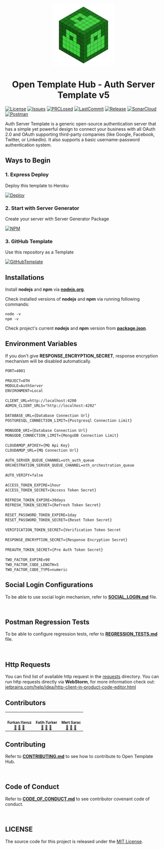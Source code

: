 <p align="center">
   <a href="https://opentemplatehub.com">
    <img src="https://raw.githubusercontent.com/open-template-hub/open-template-hub.github.io/master/assets/logo/server/auth-server-logo.png" alt="Logo" width=200>
  </a>
</p>

<h1 align="center">
Open Template Hub - Auth Server Template v5
</h1>

[![License](https://img.shields.io/github/license/open-template-hub/auth-server-template?color=43b043&style=for-the-badge)](LICENSE)
[![Issues](https://img.shields.io/github/issues/open-template-hub/auth-server-template?color=43b043&style=for-the-badge)](https://github.com/open-template-hub/auth-server-template/issues)
[![PRCLosed](https://img.shields.io/github/issues-pr-closed-raw/open-template-hub/auth-server-template?color=43b043&style=for-the-badge)](https://github.com/open-template-hub/auth-server-template/pulls?q=is%3Apr+is%3Aclosed)
[![LastCommit](https://img.shields.io/github/last-commit/open-template-hub/auth-server-template?color=43b043&style=for-the-badge)](https://github.com/open-template-hub/auth-server-template/commits/master)
[![Release](https://img.shields.io/github/release/open-template-hub/auth-server-template?include_prereleases&color=43b043&style=for-the-badge)](https://github.com/open-template-hub/auth-server-template/releases)
[![SonarCloud](https://img.shields.io/sonar/quality_gate/open-template-hub_auth-server-template?server=https%3A%2F%2Fsonarcloud.io&label=Sonar%20Cloud&style=for-the-badge&logo=sonarcloud)](https://sonarcloud.io/dashboard?id=open-template-hub_auth-server-template)
[![Postman](https://img.shields.io/badge/Postman-Test%20Results-FF6C37?style=for-the-badge&logo=postman)](https://github.com/open-template-hub/auth-server-template/blob/develop/assets/test-results/postman.html)

Auth Server Template is a generic open-source authentication server that has a simple yet powerful design to connect your business with all OAuth 2.0 and OAuth supporting third-party companies (like Google, Facebook, Twitter, or LinkedIn). It also supports a basic username-password authentication system.

## Ways to Begin

### 1. Express Deploy

Deploy this template to Heroku

[![Deploy](https://img.shields.io/badge/Deploy_to-Heroku-7056bf.svg?style=for-the-badge&logo=heroku)](https://heroku.com/deploy?template=https://github.com/open-template-hub/auth-server-template)

### 2. Start with Server Generator

Create your server with Server Generator Package

[![NPM](https://img.shields.io/badge/NPM-server_generator-cb3837.svg?style=for-the-badge&logo=npm)](https://www.npmjs.com/package/@open-template-hub/server-generator)

### 3. GitHub Template

Use this repository as a Template

[![GitHubTemplate](https://img.shields.io/badge/GitHub-Template-24292e.svg?style=for-the-badge&logo=github)](https://github.com/open-template-hub/auth-server-template/generate)

## Installations

Install **nodejs** and **npm** via **[nodejs.org](https://nodejs.org)**.

Check installed versions of **nodejs** and **npm** via running following commands:

```
node -v
npm -v
```

Check project's current **nodejs** and **npm** version from **[package.json](package.json)**.

## Environment Variables

If you don't give **RESPONSE_ENCRYPTION_SECRET**, response encryption mechanism will be disabled automatically.

```applescript
PORT=4001

PROJECT=OTH
MODULE=AuthServer
ENVIRONMENT=Local

CLIENT_URL=http://localhost:4200
ADMIN_CLIENT_URLS="http://localhost:4202"

DATABASE_URL={Database Connection Url}
POSTGRESQL_CONNECTION_LIMIT={Postgresql Connection Limit}

MONGODB_URI={Database Connection Url}
MONGODB_CONNECTION_LIMIT={MongoDB Connection Limit}

CLOUDAMQP_APIKEY={MQ Api Key}
CLOUDAMQP_URL={MQ Connection Url}

AUTH_SERVER_QUEUE_CHANNEL=oth_auth_queue
ORCHESTRATION_SERVER_QUEUE_CHANNEL=oth_orchestration_queue

AUTO_VERIFY=false

ACCESS_TOKEN_EXPIRE=1hour
ACCESS_TOKEN_SECRET={Access Token Secret}

REFRESH_TOKEN_EXPIRE=30days
REFRESH_TOKEN_SECRET={Refresh Token Secret}

RESET_PASSWORD_TOKEN_EXPIRE=1day
RESET_PASSWORD_TOKEN_SECRET={Reset Token Secret}

VERIFICATION_TOKEN_SECRET={Verification Token Secret

RESPONSE_ENCRYPTION_SECRET={Response Encryption Secret}

PREAUTH_TOKEN_SECRET={Pre Auth Token Secret}

TWO_FACTOR_EXPIRE=90
TWO_FACTOR_CODE_LENGTH=5
TWO_FACTOR_CODE_TYPE=numeric
```

## Social Login Configurations

To be able to use social login mechanism, refer to **[SOCIAL_LOGIN.md](docs/SOCIAL_LOGIN.md)** file.

<br/>

## Postman Regression Tests

To be able to configure regression tests, refer to **[REGRESSION_TESTS.md](docs/REGRESSION_TESTS.md)** file.

<br/>

## Http Requests

You can find list of available http request in the [requests](assets/requests) directory. You can run http requests directly via **WebStorm**, for more information check out: [jetbrains.com/help/idea/http-client-in-product-code-editor.html](https://jetbrains.com/help/idea/http-client-in-product-code-editor.html)

## Contributors

<!-- ALL-CONTRIBUTORS-LIST:START - Do not remove or modify this section -->
<!-- prettier-ignore-start -->
<!-- markdownlint-disable -->
<table>
  <tr>
    <td align="center"><a href="https://github.com/furknyavuz"><img src="https://avatars0.githubusercontent.com/u/2248168?s=460&u=435ef6ade0785a7a135ce56cae751fb3ade1d126&v=4" width="100px;" alt=""/><br /><sub><b>Furkan Yavuz</b></sub></a><br /><a href="https://github.com/open-template-hub/auth-server-template/issues/created_by/furknyavuz" title="Answering Questions">💬</a> <a href="https://github.com/open-template-hub/auth-server-template/commits?author=furknyavuz" title="Documentation">📖</a> <a href="https://github.com/open-template-hub/auth-server-template/pulls?q=is%3Apr+reviewed-by%3Afurknyavuz" title="Reviewed Pull Requests">👀</a></td>
    <td align="center"><a href="https://github.com/fatihturker"><img src="https://avatars1.githubusercontent.com/u/2202179?s=460&u=261b1129e7106c067783cb022ab9999aad833bdc&v=4" width="100px;" alt=""/><br /><sub><b>Fatih Turker</b></sub></a><br /><a href="https://github.com/open-template-hub/auth-server-template/issues/created_by/fatihturker" title="Answering Questions">💬</a> <a href="https://github.com/open-template-hub/auth-server-template/commits?author=fatihturker" title="Documentation">📖</a> <a href="https://github.com/open-template-hub/auth-server-template/pulls?q=is%3Apr+reviewed-by%3Afatihturker" title="Reviewed Pull Requests">👀</a></td>
    <td align="center"><a href="https://github.com/mertlsarac"><img src="https://avatars1.githubusercontent.com/u/38442589?s=400&u=aa3cda11724fc297a0bfa6beb35c9be81687cf3c&v=4" width="100px;" alt=""/><br /><sub><b>Mert Sarac</b></sub></a><br /><a href="https://github.com/open-template-hub/auth-server-template/issues/created_by/mertlsarac" title="Answering Questions">💬</a> <a href="https://github.com/open-template-hub/auth-server-template/commits?author=mertlsarac" title="Documentation">📖</a> <a href="https://github.com/open-template-hub/auth-server-template/pulls?q=is%3Apr+reviewed-by%3Amertlsarac" title="Reviewed Pull Requests">👀</a></td>
  </tr>
</table>

<!-- markdownlint-enable -->
<!-- prettier-ignore-end -->
<!-- ALL-CONTRIBUTORS-LIST:END -->

## Contributing

Refer to **[CONTRIBUTING.md](https://github.com/open-template-hub/.github/blob/master/docs/CONTRIBUTING.md)** to see how to contribute to Open Template Hub.

<br/>

## Code of Conduct

Refer to **[CODE_OF_CONDUCT.md](https://github.com/open-template-hub/.github/blob/master/docs/CODE_OF_CONDUCT.md)** to see contributor covenant code of conduct.

<br/>

## LICENSE

The source code for this project is released under the [MIT License](LICENSE).

